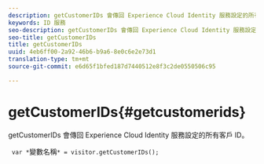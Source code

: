 ```yaml
---
description: getCustomerIDs 會傳回 Experience Cloud Identity 服務設定的所有客戶 ID。
keywords: ID 服務
seo-description: getCustomerIDs 會傳回 Experience Cloud Identity 服務設定的所有客戶 ID。
seo-title: getCustomerIDs
title: getCustomerIDs
uuid: 4eb6ff00-2a92-46b6-b9a6-8e0c6e2e73d1
translation-type: tm+mt
source-git-commit: e6d65f1bfed187d7440512e8f3c2de0550506c95

---
```



# getCustomerIDs{#getcustomerids}

getCustomerIDs 會傳回 Experience Cloud Identity 服務設定的所有客戶 ID。

<!--
Is there anything else we can say about this??
-->

` var *`變數名稱`* = visitor.getCustomerIDs();`
